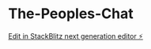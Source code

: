 # The-Peoples-Chat

[Edit in StackBlitz next generation editor ⚡️](https://stackblitz.com/~/github.com/ArnavSingh77/The-Peoples-Chat)